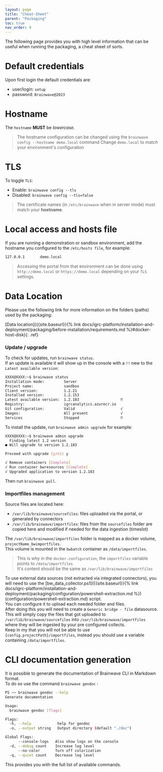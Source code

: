 ```yaml
---
layout: page
title: "Cheat-Sheet"
parent: "Packaging"
toc: true
nav_order: 9
---
```


The following page provides you with high level information that can be useful when running the packaging, a cheat sheet of sorts.    

# Default credentials

Upon first login the default credentials are:  

- user/login: `setup`
- password: `Brainwave@2023`

# Hostname

The `hostname` **MUST** be *lowercase*.  

> The hostname configuration can be changed using the `brainwave config --hostname demo.local` command
> Change `demo.local` to match your environment's configuration

# TLS

To toggle `TLS`:  

- Enable: `brainwave config --tls`
- Disabled: `brainwave config --tls=false`

> The certificate names (in `/etc/brainwave` when in server mode) must match your **hostname**.  

# Local access and hosts file

If you are running a demonstration or sandbox environment, add the hostname you configured to the `/etc/hosts file`, for example:  

```bash  
127.0.0.1       demo.local
```

> Accessing the portal from that environment can be done using `http://demo.local` or `https://demo.local` depending on your `TLS` settings.  

# Data Location

Please use the following link for more information on the folders (paths) used by the packaging:  

[Data location]({{site.baseurl}}{% link docs/igrc-platform/installation-and-deployment/packaging/before-installation/requirements.md %}#docker-host-disk){: .ref}

### Update / upgrade

To check for updates, run `brainwave status`.  
If an update is available it will show up in the console with a `!!` new to the `Latest available version`:  

```bash  
XXXX@XXXX:~$ brainwave status
Installation mode:         Server
Project name:              sandbox
Client version:            1.2.21
Installed version:         1.2.153
Latest available version:  1.2.183                   ‼
Registry:                  igrcanalytics.azurecr.io
Git configuration:         Valid                     √
Images:                    All present               √
Services                   Stopped                   ‼
```

To install the update, run `brainwave admin upgrade` for example:  

```bash  
XXXX@XXXX:~$ brainwave admin upgrade
  Finding latest 1.2 version
● Will upgrade to version 1.2.183

Proceed with upgrade [y/n]: y

√ Remove containers [Complete]
√ Run container bwresources [Complete]
√ Upgraded application to version 1.2.183
```

Then run `brainwave pull`.  

### Importfiles management

Source files are located here:

- `/var/lib/brainwave/sourcefiles`: files uploaded via the portal, or generated by connectors
- `/var/lib/brainwave/importfiles`: files from the `sourcefiles` folder are copied here and modified if needed for the data ingestion (timeslot)  

The `/var/lib/brainwave/importfiles` folder is mapped as a docker volume, `projectName_bwimportfiles`.  
This volume is mounted in the `bwbatch` container as `/data/importfiles`.  

> This is why in the `docker.configuration`, the `importfiles` variable points to `/data/importfiles`  
> It's content should be the same as `/var/lib/brainwave/importfiles`  

To use external data sources (not extracted via integrated connectors), you will need to use the [bw_data_collector.ps1]({{site.baseurl}}{% link docs/igrc-platform/installation-and-deployment/packaging/configuration/powershell-extraction.md %})
(configuration/powershell-extraction.md) script.  
You can configure it to upload each needed folder and files.  
After doing this you will need to create a `Generic bridge - file` datasource.  
This will simply copy the files that got uploaded to `/var/lib/brainwave/sourcefiles` into `/var/lib/brainwave/importfiles` where they will be ingested by your pre configured collects.  
Keep in my that you will not be able to use `{config.projectPath}/importfiles`, instead you should use a variable containing `/data/importfiles`.  

# CLI documentation generation

It is possible to generate the documentation of Brainwave CLI in Markdown format.  
To do so use the command `brainwave gendoc` :

```bash
PS ~> brainwave gendoc --help
Generate documentation

Usage:
  brainwave gendoc [flags]

Flags:
  -h, --help            help for gendoc
  -o, --output string   Output directory (default "./doc")

Global Flags:
      --console-logs   Also show logs on the console
  -d, --debug count    Increase log level
      --no-color       Turn off colorization
  -q, --quiet count    Decrease log level
```

This provides you with the full list of available commands.  
